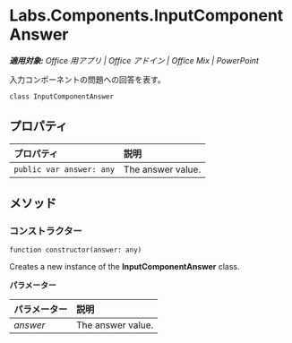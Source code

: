 ﻿
# Labs.Components.InputComponentAnswer

 _**適用対象:** Office 用アプリ | Office アドイン | Office Mix | PowerPoint_

入力コンポーネントの問題への回答を表す。

```
class InputComponentAnswer
```


## プロパティ


|プロパティ|説明|
|:-----|:-----|
| `public var answer: any`|The answer value.|

## メソッド




### コンストラクター

 `function constructor(answer: any)`

Creates a new instance of the  **InputComponentAnswer** class.

 **パラメーター**


|パラメーター|説明|
|:-----|:-----|
| _answer_|The answer value.|
